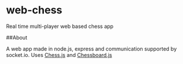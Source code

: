 # web-chess
Real time multi-player web based chess app

##About

A web app made in node.js, express and communication supported by socket.io. Uses [Chess.js](https://github.com/jhlywa/chess.js) and [Chessboard.js](https://github.com/oakmac/chessboardjs/)
